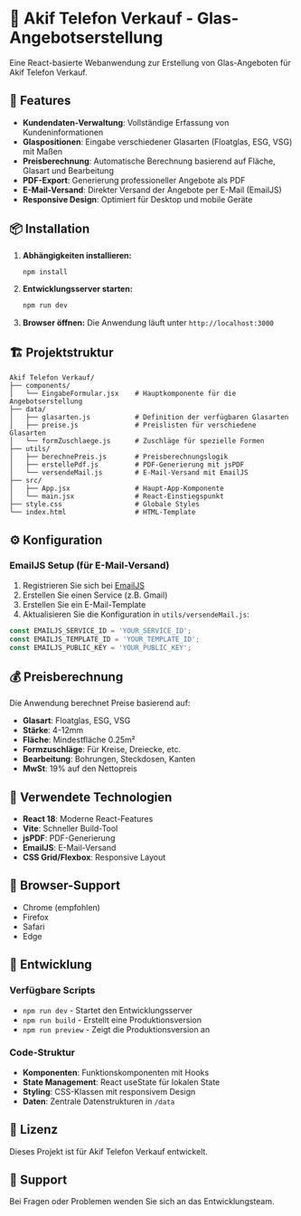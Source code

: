 # 🏢 Akif Telefon Verkauf - Glas-Angebotserstellung

Eine React-basierte Webanwendung zur Erstellung von Glas-Angeboten für Akif Telefon Verkauf.

## 🚀 Features

- **Kundendaten-Verwaltung**: Vollständige Erfassung von Kundeninformationen
- **Glaspositionen**: Eingabe verschiedener Glasarten (Floatglas, ESG, VSG) mit Maßen
- **Preisberechnung**: Automatische Berechnung basierend auf Fläche, Glasart und Bearbeitung
- **PDF-Export**: Generierung professioneller Angebote als PDF
- **E-Mail-Versand**: Direkter Versand der Angebote per E-Mail (EmailJS)
- **Responsive Design**: Optimiert für Desktop und mobile Geräte

## 📦 Installation

1. **Abhängigkeiten installieren:**
   ```bash
   npm install
   ```

2. **Entwicklungsserver starten:**
   ```bash
   npm run dev
   ```

3. **Browser öffnen:**
   Die Anwendung läuft unter `http://localhost:3000`

## 🏗️ Projektstruktur

```
Akif Telefon Verkauf/
├── components/
│   └── EingabeFormular.jsx    # Hauptkomponente für die Angebotserstellung
├── data/
│   ├── glasarten.js           # Definition der verfügbaren Glasarten
│   ├── preise.js              # Preislisten für verschiedene Glasarten
│   └── formZuschlaege.js      # Zuschläge für spezielle Formen
├── utils/
│   ├── berechnePreis.js       # Preisberechnungslogik
│   ├── erstellePdf.js         # PDF-Generierung mit jsPDF
│   └── versendeMail.js        # E-Mail-Versand mit EmailJS
├── src/
│   ├── App.jsx                # Haupt-App-Komponente
│   └── main.jsx               # React-Einstiegspunkt
├── style.css                  # Globale Styles
└── index.html                 # HTML-Template
```

## ⚙️ Konfiguration

### EmailJS Setup (für E-Mail-Versand)

1. Registrieren Sie sich bei [EmailJS](https://www.emailjs.com/)
2. Erstellen Sie einen Service (z.B. Gmail)
3. Erstellen Sie ein E-Mail-Template
4. Aktualisieren Sie die Konfiguration in `utils/versendeMail.js`:

```javascript
const EMAILJS_SERVICE_ID = 'YOUR_SERVICE_ID';
const EMAILJS_TEMPLATE_ID = 'YOUR_TEMPLATE_ID';
const EMAILJS_PUBLIC_KEY = 'YOUR_PUBLIC_KEY';
```

## 💰 Preisberechnung

Die Anwendung berechnet Preise basierend auf:

- **Glasart**: Floatglas, ESG, VSG
- **Stärke**: 4-12mm
- **Fläche**: Mindestfläche 0.25m²
- **Formzuschläge**: Für Kreise, Dreiecke, etc.
- **Bearbeitung**: Bohrungen, Steckdosen, Kanten
- **MwSt**: 19% auf den Nettopreis

## 🎨 Verwendete Technologien

- **React 18**: Moderne React-Features
- **Vite**: Schneller Build-Tool
- **jsPDF**: PDF-Generierung
- **EmailJS**: E-Mail-Versand
- **CSS Grid/Flexbox**: Responsive Layout

## 📱 Browser-Support

- Chrome (empfohlen)
- Firefox
- Safari
- Edge

## 🔧 Entwicklung

### Verfügbare Scripts

- `npm run dev` - Startet den Entwicklungsserver
- `npm run build` - Erstellt eine Produktionsversion
- `npm run preview` - Zeigt die Produktionsversion an

### Code-Struktur

- **Komponenten**: Funktionskomponenten mit Hooks
- **State Management**: React useState für lokalen State
- **Styling**: CSS-Klassen mit responsivem Design
- **Daten**: Zentrale Datenstrukturen in `/data`

## 📄 Lizenz

Dieses Projekt ist für Akif Telefon Verkauf entwickelt.

## 🤝 Support

Bei Fragen oder Problemen wenden Sie sich an das Entwicklungsteam. 